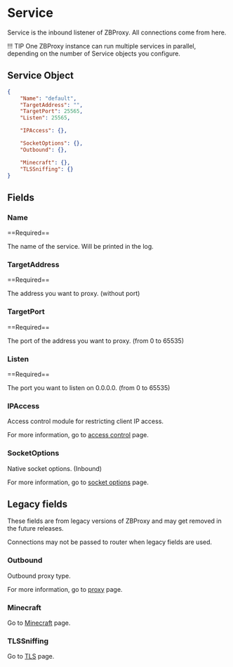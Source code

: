 # Service

Service is the inbound listener of ZBProxy. All connections come from here.

!!! TIP
    One ZBProxy instance can run multiple services in parallel, depending on the number of Service objects you configure.

## Service Object

```json
{
    "Name": "default",
    "TargetAddress": "",
    "TargetPort": 25565,
    "Listen": 25565,

    "IPAccess": {},

    "SocketOptions": {},
    "Outbound": {},

    "Minecraft": {},
    "TLSSniffing": {}
}
```

## Fields

### Name

==Required==

The name of the service. Will be printed in the log.

### TargetAddress

==Required==

The address you want to proxy. (without port)

### TargetPort

==Required==

The port of the address you want to proxy. (from 0 to 65535)

### Listen

==Required==

The port you want to listen on 0.0.0.0. (from 0 to 65535)

### IPAccess

Access control module for restricting client IP access.

For more information, go to [access control](shared/access_control.md) page.

### SocketOptions

Native socket options. (Inbound)

For more information, go to [socket options](shared/socket_options.md) page.

## Legacy fields

These fields are from legacy versions of ZBProxy and may get removed in the future releases.

Connections may not be passed to router when legacy fields are used.

### Outbound

Outbound proxy type.

For more information, go to [proxy](shared/proxy.md) page.

### Minecraft

Go to [Minecraft](protocol/minecraft.md) page.

### TLSSniffing

Go to [TLS](protocol/minecraft.md) page.
